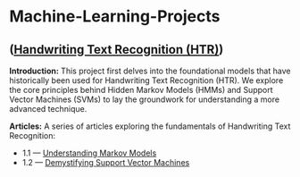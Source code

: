 # Machine-Learning-Projects

## ([Handwriting Text Recognition (HTR)](https://github.com/Harshal210703/Machine-Learning-Projects/tree/main/Handwriting%20Text%20Recognition))

**Introduction:** This project first delves into the foundational models that have historically been used for Handwriting Text Recognition (HTR). We explore the core principles behind Hidden Markov Models (HMMs) and Support Vector Machines (SVMs) to lay the groundwork for understanding a more advanced technique.

**Articles:** A series of articles exploring the fundamentals of Handwriting Text Recognition:
- 1.1 — [Understanding Markov Models](https://medium.com/@harshal210703/exploring-fundamentals-in-handwriting-text-recognition-10d80ead738f)
- 1.2 — [Demystifying Support Vector Machines](https://medium.com/@harshal210703/exploring-fundamentals-in-handwriting-text-recognition-2-a8de22123389)
